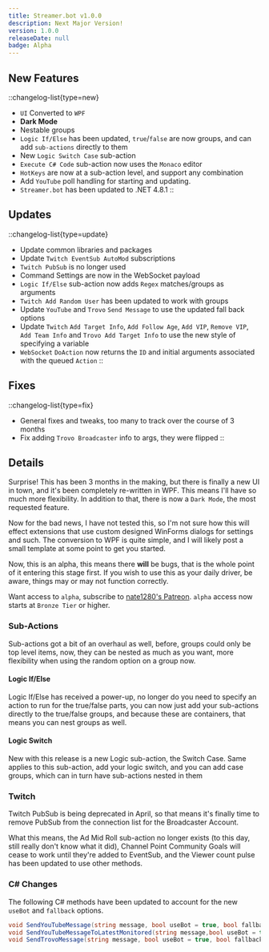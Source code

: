 ```yaml
---
title: Streamer.bot v1.0.0
description: Next Major Version!
version: 1.0.0
releaseDate: null
badge: Alpha
---
```


## New Features
::changelog-list{type=new}
* `UI` Converted to `WPF`
* **Dark Mode**
* Nestable groups
* `Logic If/Else` has been updated, `true`/`false` are now groups, and can add `sub-actions` directly to them
* New `Logic Switch Case` sub-action
* `Execute C# Code` sub-action now uses the `Monaco` editor
* `HotKeys` are now at a sub-action level, and support any combination
* Add `YouTube` poll handling for starting and updating.
* `Streamer.bot` has been updated to .NET 4.8.1
::

## Updates
::changelog-list{type=update}
* Update common libraries and packages
* Update `Twitch EventSub AutoMod` subscriptions
* `Twitch PubSub` is no longer used
* Command Settings are now in the WebSocket payload
* `Logic If/Else` sub-action now adds `Regex` matches/groups as arguments
* `Twitch Add Random User` has been updated to work with groups
* Update `YouTube` and `Trovo` `Send Message` to use the updated fall back options
* Update `Twitch` `Add Target Info`, `Add Follow Age`, `Add VIP`, `Remove VIP`, `Add Team Info` and `Trovo Add Target Info` to use the new style of specifying a variable
* `WebSocket` `DoAction` now returns the `ID` and initial arguments associated with the queued `Action`
::

## Fixes
::changelog-list{type=fix}
* General fixes and tweaks, too many to track over the course of 3 months
* Fix adding `Trovo Broadcaster` info to args, they were flipped
::

## Details
Surprise!  This has been 3 months in the making, but there is finally a new UI in town, and it's been completely re-written in WPF.  This means I'll have so much more flexibility.  In addition to that, there is now a `Dark Mode`, the most requested feature.

Now for the bad news, I have not tested this, so  I'm not sure how this will effect extensions that use custom designed WinForms dialogs for settings and such.  The conversion to WPF is quite simple, and I will likely post a small template at some point to get you started.

Now, this is an alpha, this means there **will** be bugs, that is the whole point of it entering this stage first.  If you wish to use this as your daily driver, be aware, things may or may not function correctly.

Want access to `alpha`, subscribe to [nate1280's Patreon](https://www.patreon.com/nate1280).  `alpha` access now starts at `Bronze Tier` or higher.
### Sub-Actions
Sub-actions got a bit of an overhaul as well, before, groups could only be top level items, now, they can be nested as much as you want, more flexibility when using the random option on a group now.
#### Logic If/Else
Logic If/Else has received a power-up, no longer do you need to specify an action to run for the true/false parts, you can now just add your sub-actions directly to the true/false groups, and because these are containers, that means you can nest groups as well.
#### Logic Switch
New with this release is a new Logic sub-action, the Switch Case.  Same applies to this sub-action, add your logic switch, and you can add case groups, which can in turn have sub-actions nested in them
### Twitch
Twitch PubSub is being deprecated in April, so that means it's finally time to remove PubSub from the connection list for the Broadcaster Account.

What this means, the Ad Mid Roll sub-action no longer exists (to this day, still really don't know what it did), Channel Point Community Goals will cease to work until they're added to EventSub, and the Viewer count pulse has been updated to use other methods.
### C# Changes
The following C# methods have been updated to account for the new `useBot` and `fallback` options.
```cs
void SendYouTubeMessage(string message, bool useBot = true, bool fallback = true, string broadcastId = null);
void SendYouTubeMessageToLatestMonitored(string message,bool useBot = true, bool fallback = true);
void SendTrovoMessage(string message, bool useBot = true, bool fallback = true);
```